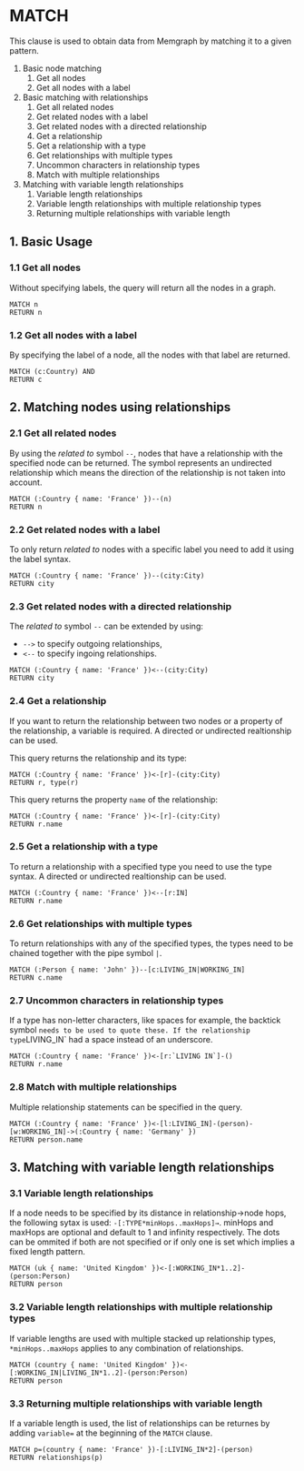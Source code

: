 # MATCH

This clause is used to obtain data from Memgraph by matching it to a given pattern.

1. Basic node matching
    1. Get all nodes
    2. Get all nodes with a label
2. Basic matching with relationships
    1. Get all related nodes
    2. Get related nodes with a label
    3. Get related nodes with a directed relationship
    4. Get a relationship
    5. Get a relationship with a type
    6. Get relationships with multiple types
    7. Uncommon characters in relationship types 
    8. Match with multiple relationships
3. Matching with variable length relationships
    1. Variable length relationships
    2. Variable length relationships with multiple relationship types
    3. Returning multiple relationships with variable length

## 1. Basic Usage

### 1.1 Get all nodes

Without specifying labels, the query will return all the nodes in a graph.

```openCypher
MATCH n 
RETURN n
```

### 1.2 Get all nodes with a label

By specifying the label of a node, all the nodes with that label are returned.

```openCypher
MATCH (c:Country) AND 
RETURN c
```

## 2. Matching nodes using relationships

### 2.1 Get all related nodes

By using the *related to* symbol `--`, nodes that have a relationship with the specified node can be returned.
The symbol represents an undirected relationship which means the direction of the relationship is not taken into account.

```openCypher
MATCH (:Country { name: 'France' })--(n)
RETURN n
```

### 2.2 Get related nodes with a label

To only return *related to* nodes with a specific label you need to add it using the label syntax.

```openCypher
MATCH (:Country { name: 'France' })--(city:City)
RETURN city
```

### 2.3 Get related nodes with a directed relationship

The *related to* symbol `--` can be extended by using:
 * `-->` to specify outgoing relationships,
 * `<--` to specify ingoing relationships.

```openCypher
MATCH (:Country { name: 'France' })<--(city:City)
RETURN city
```

### 2.4 Get a relationship

If you want to return the relationship between two nodes or a property of the relationship, a variable is required.
A directed or undirected realtionship can be used.

This query returns the relationship and its type:

```openCypher
MATCH (:Country { name: 'France' })<-[r]-(city:City)
RETURN r, type(r)
```

This query returns the property `name` of the relationship:

```openCypher
MATCH (:Country { name: 'France' })<-[r]-(city:City)
RETURN r.name
```

### 2.5 Get a relationship with a type

To return a relationship with a specified type you need to use the type syntax.
A directed or undirected realtionship can be used.

```openCypher
MATCH (:Country { name: 'France' })<--[r:IN]
RETURN r.name
```

### 2.6 Get relationships with multiple types

To return relationships with any of the specified types, the types need to be chained together with the pipe symbol `|`.

```openCypher
MATCH (:Person { name: 'John' })--[c:LIVING_IN|WORKING_IN]
RETURN c.name
```

### 2.7 Uncommon characters in relationship types 

If a type has non-letter characters, like spaces for example, the backtick symbol ` needs to be used to quote these.
If the relationship type `LIVING_IN` had a space instead of an underscore.

```openCypher
MATCH (:Country { name: 'France' })<-[r:`LIVING IN`]-()
RETURN r.name
```

### 2.8 Match with multiple relationships

Multiple relationship statements can be specified in the query.

```openCypher
MATCH (:Country { name: 'France' })<-[l:LIVING_IN]-(person)-[w:WORKING_IN]->(:Country { name: 'Germany' })
RETURN person.name
```

## 3. Matching with variable length relationships

### 3.1 Variable length relationships

If a node needs to be specified by its distance in relationship→node hops, the following sytax is used: `-[:TYPE*minHops..maxHops]→`.
minHops and maxHops are optional and default to 1 and infinity respectively. The dots can be ommited if both are not specified or if 
only one is set which implies a fixed length pattern.

```openCypher
MATCH (uk { name: 'United Kingdom' })<-[:WORKING_IN*1..2]-(person:Person)
RETURN person
```

### 3.2 Variable length relationships with multiple relationship types

If variable lengths are used with multiple stacked up relationship types, `*minHops..maxHops` applies to any combination of relationships.

```openCypher
MATCH (country { name: 'United Kingdom' })<-[:WORKING_IN|LIVING_IN*1..2]-(person:Person)
RETURN person
```

### 3.3 Returning multiple relationships with variable length

If a variable length is used, the list of relationships can be returnes by adding `variable=` at the beginning of the `MATCH` clause.

```openCypher
MATCH p=(country { name: 'France' })-[:LIVING_IN*2]-(person)
RETURN relationships(p)
```
